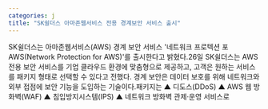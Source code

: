 ```yaml
---
categories: j
title: "SK쉴더스 아마존웹서비스 전용 경계보안 서비스 출시"
---
```

SK쉴더스는 아마존웹서비스(AWS) 경계 보안 서비스 &#39;네트워크 프로텍션 포 AWS(Network Protection for AWS)&#39;를 출시한다고 밝혔다.26일 SK쉴더스는 AWS 전용 보안 서비스를 기업 클라우드 환경에 맞춤형으로 제공하고, 고객은 원하는 서비스를 패키지 형태로 선택할 수 있다고 전했다. 경계 보안은 데이터 보호를 위해 네트워크와 외부 접점에 보안 기능을 도입하는 기술이다.패키지는 ▲ 디도스(DDoS) ▲ AWS 웹 방화벽(WAF) ▲ 침입방지시스템(IPS) ▲ 네트워크 방화벽 관제·운영 서비스로